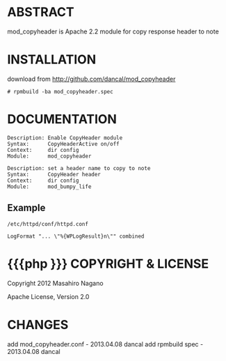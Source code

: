 ABSTRACT
================

mod_copyheader is Apache 2.2 module for copy response header to note

INSTALLATION
================

download from http://github.com/dancal/mod_copyheader

    # rpmbuild -ba mod_copyheader.spec 
	

DOCUMENTATION
================

    Description: Enable CopyHeader module
    Syntax:      CopyHeaderActive on/off
    Context:     dir config
    Module:      mod_copyheader

    Description: set a header name to copy to note
    Syntax:      CopyHeader header
    Context:     dir config
    Module:      mod_bumpy_life

Example
----------------
	/etc/httpd/conf/httpd.conf

	LogFormat "... \"%{WPLogResult}n\"" combined

{{{php
	<?php
		header("WPLogResult: test");
	?>
}}}
COPYRIGHT & LICENSE
================

Copyright 2012 Masahiro Nagano

Apache License, Version 2.0

CHANGES
================
add mod_copyheader.conf - 2013.04.08 dancal
add rpmbuild spec - 2013.04.08 dancal
